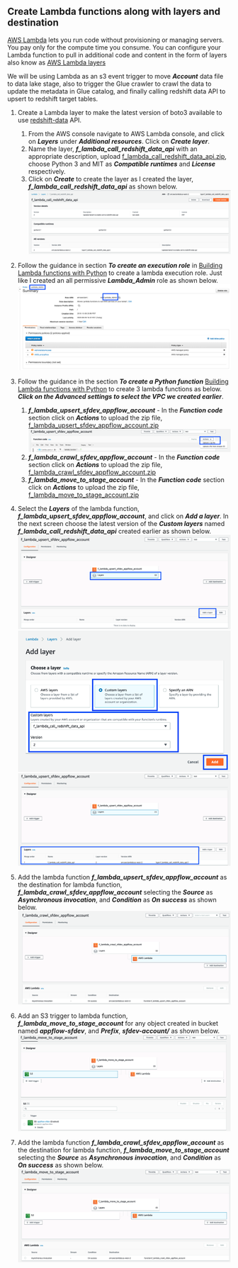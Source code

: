 ## Create Lambda functions along with layers and destination

[AWS Lambda](https://aws.amazon.com/lambda/) lets you run code without provisioning or managing servers. You pay only for the compute time you consume. You can configure your Lambda function to pull in additional code and content in the form of layers also know as [AWS Lambda layers](https://docs.aws.amazon.com/lambda/latest/dg/configuration-layers.html)

We will be using Lambda as an s3 event trigger to move _**Account**_ data file to data lake stage, also to trigger the Glue crawler to crawl the data to update the metadata in Glue catalog, and finally calling redshift data API to upsert to redshift target tables.

1. Create a Lambda layer to make the latest version of boto3 available to use [redshift-data](https://boto3.amazonaws.com/v1/documentation/api/latest/reference/services/redshift-data.html) API.
    1. From the AWS console navigate to AWS Lambda console, and click on _**Layers**_ under _**Additional resources**_. Click on _**Create layer**_. 
    2. Name the layer, _**f_lambda_call_redshift_data_api**_ with an appropriate description, upload [f_lambda_call_redshift_data_api.zip](lambda/layers/f_lambda_call_redshift_data_api.zip), choose Python 3 and MIT as _**Compatible runtimes**_ and _**License**_ respectively. 
    3. Click on _**Create**_ to create the layer as I created the layer, _**f_lambda_call_redshift_data_api**_ as shown below.
    ![Lambda_Layer](images/Lambda_Layer.png)

2. Follow the guidance in section _**To create an execution role**_ in [Building Lambda functions with Python](https://docs.aws.amazon.com/lambda/latest/dg/lambda-python.html) to create a lambda execution role. Just like I created an all permissive _**Lambda_Admin**_ role as shown below.
![Lambda_Admin_Role](images/Lambda_Admin_Role.png)

3. Follow the guidance in the section _**To create a Python function**_ [Building Lambda functions with Python](https://docs.aws.amazon.com/lambda/latest/dg/lambda-python.html) to create 3 lambda functions as below. _**Click on the Advanced settings to select the VPC we created earlier**_.
    1. _**f_lambda_upsert_sfdev_appflow_account**_  -   In the _**Function code**_ section click on _**Actions**_ to upload the zip file, [f_lambda_upsert_sfdev_appflow_account.zip](lambda/functions/f_lambda_upsert_sfdev_appflow_account.zip)
    ![Lambda_Upload_Zip](images/Lambda_Upload_Zip.png)
    2. _**f_lambda_crawl_sfdev_appflow_account**_   -   In the _**Function code**_ section click on _**Actions**_ to upload the zip file, [f_lambda_crawl_sfdev_appflow_account.zip](lambda/functions/f_lambda_crawl_sfdev_appflow_account.zip)
    3. _**f_lambda_move_to_stage_account**_         -   In the _**Function code**_ section click on _**Actions**_ to upload the zip file, [f_lambda_move_to_stage_account.zip](lambda/functions/f_lambda_move_to_stage_account.zip)

4. Select the _**Layers**_ of the lambda function, _**f_lambda_upsert_sfdev_appflow_account**_, and click on _**Add a layer**_. In the next screen choose the latest version of the _**Custom layers**_ named _**f_lambda_call_redshift_data_api**_ created earlier as shown below.
![Add_layer_to_lambda](images/Add_layer_to_lambda.png)
![Add_layer](images/Add_layer.png)
![Lambda_with_layer](images/Lambda_with_layer.png)

5. Add the lambda function _**f_lambda_upsert_sfdev_appflow_account**_ as the destination for lambda function, _**f_lambda_crawl_sfdev_appflow_account**_ selecting the _**Source**_ as _**Asynchronous invocation**_, and _**Condition**_ as _**On success**_ as shown below.
![Lamnda_crawl_destination](images/Lamnda_crawl_destination.png)

6. Add an S3 trigger to lambda function, _**f_lambda_move_to_stage_account**_ for any object created in bucket named _**appflow-sfdev**_, and _**Prefix**_, _**sfdev-account/**_ as shown below.
![Lambda_s3_trigger](images/Lambda_s3_trigger.png)

7. Add the lambda function _**f_lambda_crawl_sfdev_appflow_account**_ as the destination for lambda function, _**f_lambda_move_to_stage_account**_ selecting the _**Source**_ as _**Asynchronous invocation**_, and _**Condition**_ as _**On success**_ as shown below.
![stage_lambda_destination](images/stage_lambda_destination.png)
